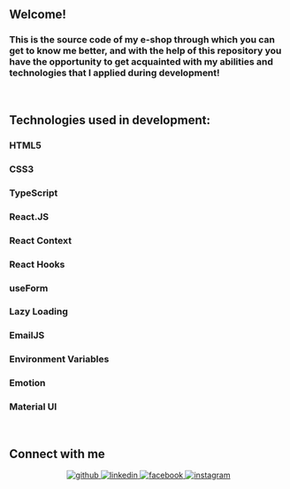## Welcome!

### This is the source code of my e-shop through which you can get to know me better, and with the help of this repository you have the opportunity to get acquainted with my abilities and technologies that I applied during development!  
  

<br/>  


## Technologies used in development:  


### HTML5  
  
  


### CSS3  
  
  



### TypeScript 
  
  


### React.JS  
  
  



### React Context   
  



  
  
### React Hooks   
  
  
  
  

### useForm  

  
  
  

### Lazy Loading 





### EmailJS  
  



### Environment Variables  
  




### Emotion





### Material UI

<br/>  


## Connect with me  
<div align="center">
<a href="https://github.com/zzosdunk" target="_blank">
<img src=https://img.shields.io/badge/github-%2324292e.svg?&style=for-the-badge&logo=github&logoColor=white alt=github style="margin-bottom: 5px;" />
</a>
<a href="https://linkedin.com/in/https://www.linkedin.com/in/denys-zosym-498b39141/" target="_blank">
<img src=https://img.shields.io/badge/linkedin-%231E77B5.svg?&style=for-the-badge&logo=linkedin&logoColor=white alt=linkedin style="margin-bottom: 5px;" />
</a>
<a href="https://www.facebook.com/https://www.facebook.com/zzosdunk" target="_blank">
<img src=https://img.shields.io/badge/facebook-%232E87FB.svg?&style=for-the-badge&logo=facebook&logoColor=white alt=facebook style="margin-bottom: 5px;" />
</a>
<a href="https://instagram.com/https://www.instagram.com/zonikmus/" target="_blank">
<img src=https://img.shields.io/badge/instagram-%23000000.svg?&style=for-the-badge&logo=instagram&logoColor=white alt=instagram style="margin-bottom: 5px;" />
</a>  
</div>  

<br />
